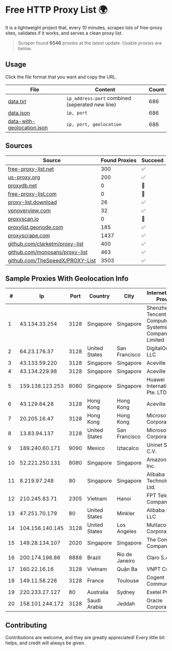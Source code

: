 
# Free HTTP Proxy List 🌍

It is a lightweight project that, every 10 minutes, scrapes lots of free-proxy sites, validates if it works, and serves a clean proxy list.


> Scraper found **6546** proxies at the latest update. Usable proxies are below.

## Usage

Click the file format that you want and copy the URL.


|File|Content|Count|
|----|-------|-----|
|[data.txt](https://raw.githubusercontent.com/themiralay/Proxy-List-World/master/data.txt)|`ip_address:port` combined (seperated new line)|686|
|[data.json](https://raw.githubusercontent.com/themiralay/Proxy-List-World/master/data.json)|`ip, port`|686|
|[data-with-geolocation.json](https://raw.githubusercontent.com/themiralay/Proxy-List-World/master/data-with-geolocation.json)|`ip, port, geolocation`|686|

## Sources

|Source|Found Proxies|Succeed|
|------|-------------|-------|
|[free-proxy-list.net](https://free-proxy-list.net)|300|✅|
|[us-proxy.org](https://www.us-proxy.org)|200|✅|
|[proxydb.net](http://proxydb.net)|0|🚫|
|[free-proxy-list.com](https://free-proxy-list.com/?page=&port=&type%5B%5D=http&type%5B%5D=https&up_time=0&search=Search)|0|🚫|
|[proxy-list.download](https://www.proxy-list.download/HTTP)|26|✅|
|[vpnoverview.com](https://vpnoverview.com/privacy/anonymous-browsing/free-proxy-servers)|32|✅|
|[proxyscan.io](https://www.proxyscan.io)|0|🚫|
|[proxylist.geonode.com](https://proxylist.geonode.com/api/proxy-list?limit=300&page=1&sort_by=lastChecked&sort_type=desc&protocols=http,https)|185|✅|
|[proxyscrape.com](https://api.proxyscrape.com/v2/?request=displayproxies&protocol=http&timeout=10000&country=all&ssl=all&anonymity=all)|1437|✅|
|[github.com/clarketm/proxy-list](https://raw.githubusercontent.com/clarketm/proxy-list/master/proxy-list-raw.txt)|400|✅|
|[github.com/monosans/proxy-list](https://raw.githubusercontent.com/monosans/proxy-list/main/proxies/http.txt)|463|✅|
|[github.com/TheSpeedX/PROXY-List](https://raw.githubusercontent.com/TheSpeedX/PROXY-List/master/http.txt)|3503|✅|


## Sample Proxies With Geolocation Info

|#|Ip|Port|Country|City|Internet Service Provider|
|-|--|----|-------|----|-------------------------|
|1|43.134.33.254|3128|Singapore|Singapore|Shenzhen Tencent Computer Systems Company Limited|
|2|64.23.176.37|3128|United States|San Francisco|DigitalOcean, LLC|
|3|43.133.59.220|3128|Singapore|Singapore|Aceville Pte.ltd|
|4|43.134.229.98|3128|Singapore|Singapore|Aceville Pte.ltd|
|5|159.138.123.253|8080|Singapore|Singapore|Huawei International Pte. LTD|
|6|43.129.64.28|3128|Hong Kong|Hong Kong|Aceville Pte.ltd|
|7|20.205.16.47|3128|Hong Kong|Hong Kong|Microsoft Corporation|
|8|13.83.94.137|3128|United States|San Francisco|Microsoft Corporation|
|9|189.240.60.171|9090|Mexico|Iztacalco|Uninet S.A. de C.V.|
|10|52.221.250.131|8080|Singapore|Singapore|Amazon.com, Inc.|
|11|8.219.97.248|80|Singapore|Singapore|Alibaba (US) Technology Co., Ltd.|
|12|210.245.83.71|2305|Vietnam|Hanoi|FPT Telecom Company|
|13|47.251.70.179|80|United States|Minkler|Alibaba Cloud LLC|
|14|104.156.140.145|3128|United States|Los Angeles|Multacom Corporation|
|15|149.28.134.107|2020|Singapore|Singapore|The Constant Company|
|16|200.174.198.86|8888|Brazil|Rio de Janeiro|Claro S.A|
|17|160.22.16.16|3128|Vietnam|Quận Ba|VNPT Corp|
|18|149.11.58.226|3128|France|Toulouse|Cogent Communications|
|19|220.233.27.127|80|Australia|Sydney|Exetel Pty Ltd|
|20|158.101.244.172|3128|Saudi Arabia|Jeddah|Oracle Corporation|



## Contributing

Contributions are welcome, and they are greatly appreciated! Every
little bit helps, and credit will always be given.

